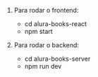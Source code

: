 01. Para rodar o frontend:
    - cd alura-books-react
    - npm start

02. Para rodar o backend:
    - cd alura-books-server
    - npm run dev
